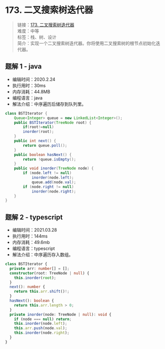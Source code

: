 # 173. 二叉搜索树迭代器

> 链接：[173. 二叉搜索树迭代器](https://leetcode-cn.com/problems/binary-search-tree-iterator/)  
> 难度：中等  
> 标签：栈、树、设计  
> 简介：实现一个二叉搜索树迭代器。你将使用二叉搜索树的根节点初始化迭代器。

## 题解 1 - java

- 编辑时间：2020.2.24
- 执行用时：30ms
- 内存消耗：44.8MB
- 编程语言：java
- 解法介绍：中序遍历后储存到队列里。

```java
class BSTIterator {
    Queue<Integer> queue = new LinkedList<Integer>();
    public BSTIterator(TreeNode root) {
        if(root!=null)
        inorder(root);
    }
    public int next() {
        return queue.poll();
    }
    public boolean hasNext() {
        return !queue.isEmpty();
    }
    public void inorder(TreeNode node) {
        if (node.left != null)
            inorder(node.left);
            queue.add(node.val);
        if (node.right != null)
            inorder(node.right);
    }
}
```

## 题解 2 - typescript

- 编辑时间：2021.03.28
- 执行用时：144ms
- 内存消耗：49.6mb
- 编程语言：typescript
- 解法介绍：中序遍历存入数组。

```typescript
class BSTIterator {
  private arr: number[] = [];
  constructor(root: TreeNode | null) {
    this.inorder(root);
  }
  next(): number {
    return this.arr.shift()!;
  }
  hasNext(): boolean {
    return this.arr.length > 0;
  }
  private inorder(node: TreeNode | null): void {
    if (node === null) return;
    this.inorder(node.left);
    this.arr.push(node.val);
    this.inorder(node.right);
  }
}
```
